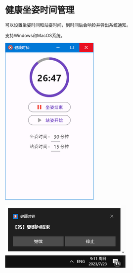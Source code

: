 # 健康坐姿时间管理

可以设置坐姿时间和站姿时间，到时间后会响铃并弹出系统通知。

支持Windows和MacOS系统。

![APP效果图](docs/images/img_app.png)

![系统消息效果图](docs/images/img_message.png)
